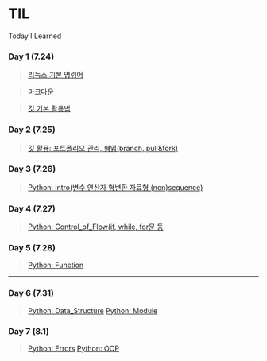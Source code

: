 # TIL
Today I Learned
 
### Day 1 (7.24)

> [리눅스 기본 명령어](https://github.com/YoohwaJin/TIL/blob/master/Linux/linux_command.md)

> [마크다운](https://github.com/YoohwaJin/TIL/blob/master/Markdown.cm/Markdown.md)

> [깃 기본 활용법](https://github.com/YoohwaJin/TIL/blob/master/Gitt/git.md)


### Day 2 (7.25)

>[깃 활용: 포트폴리오 관리, 협업(branch, pull&fork)](https://github.com/YoohwaJin/TIL/blob/master/Git_cowork/git_cowork.md)

### Day 3 (7.26)

>[Python: intro(변수 연산자 형변환 자료형 (non)sequence)](https://github.com/YoohwaJin/python.exp/blob/master/.ipynb_checkpoints/01_intro.ipynb)

### Day 4 (7.27)

>[Python: Control_of_Flow(if, while, for문 등](https://github.com/YoohwaJin/python.exp/blob/master/.ipynb_checkpoints/02_control_of_flow-checkpoint.ipynb)

### Day 5 (7.28)

>[Python: Function](https://github.com/YoohwaJin/python.exp/blob/master/.ipynb_checkpoints/03_function-checkpoint.ipynb)

---

### Day 6 (7.31)

>[Python: Data_Structure](https://github.com/YoohwaJin/python.exp/blob/master/.ipynb_checkpoints/04_data_structure.ipynb)
>[Python: Module](https://github.com/YoohwaJin/python.exp/blob/master/.ipynb_checkpoints/05.module.ipynb)

### Day 7 (8.1)
>[Python: Errors](https://github.com/YoohwaJin/python.exp/blob/master/.ipynb_checkpoints/06.errors.ipynb)
>[Python: OOP](https://github.com/YoohwaJin/python.exp/blob/master/.ipynb_checkpoints/07.OOP.ipynb)

